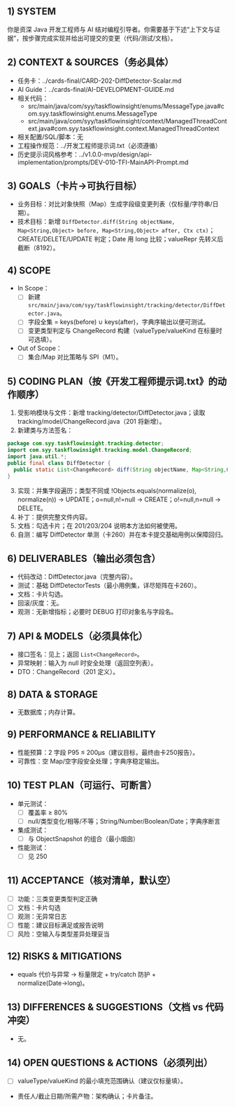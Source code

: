 ## 1) SYSTEM
你是资深 Java 开发工程师与 AI 结对编程引导者。你需要基于下述“上下文与证据”，按步骤完成实现并给出可提交的变更（代码/测试/文档）。

## 2) CONTEXT & SOURCES（务必具体）
- 任务卡：../cards-final/CARD-202-DiffDetector-Scalar.md
- AI Guide：../cards-final/AI-DEVELOPMENT-GUIDE.md
- 相关代码：
  - src/main/java/com/syy/taskflowinsight/enums/MessageType.java#com.syy.taskflowinsight.enums.MessageType
  - src/main/java/com/syy/taskflowinsight/context/ManagedThreadContext.java#com.syy.taskflowinsight.context.ManagedThreadContext
- 相关配置/SQL/脚本：无
- 工程操作规范：../开发工程师提示词.txt（必须遵循）
- 历史提示词风格参考：../v1.0.0-mvp/design/api-implementation/prompts/DEV-010-TFI-MainAPI-Prompt.md

## 3) GOALS（卡片→可执行目标）
- 业务目标：对比对象快照（Map）生成字段级变更列表（仅标量/字符串/日期）。
- 技术目标：新增 `DiffDetector.diff(String objectName, Map<String,Object> before, Map<String,Object> after, Ctx ctx)`；CREATE/DELETE/UPDATE 判定；Date 用 long 比较；valueRepr 先转义后截断（8192）。

## 4) SCOPE
- In Scope：
  - [ ] 新建 `src/main/java/com/syy/taskflowinsight/tracking/detector/DiffDetector.java`。
  - [ ] 字段全集 = keys(before) ∪ keys(after)，字典序输出以便可测试。
  - [ ] 变更类型判定与 ChangeRecord 构建（valueType/valueKind 在标量时可选填）。
- Out of Scope：
  - [ ] 集合/Map 对比策略与 SPI（M1）。

## 5) CODING PLAN（按《开发工程师提示词.txt》的动作顺序）
1. 受影响模块与文件：新增 tracking/detector/DiffDetector.java；读取 tracking/model/ChangeRecord.java（201 将新增）。
2. 新建类与方法签名：
```java
package com.syy.taskflowinsight.tracking.detector;
import com.syy.taskflowinsight.tracking.model.ChangeRecord;
import java.util.*;
public final class DiffDetector {
  public static List<ChangeRecord> diff(String objectName, Map<String,Object> before, Map<String,Object> after) { /* 实现见补丁 */ }
}
```
3. 实现：并集字段遍历；类型不同或 !Objects.equals(normalize(o), normalize(n)) → UPDATE；o=null,n!=null → CREATE；o!=null,n=null → DELETE。
4. 补丁：提供完整文件内容。
5. 文档：勾选卡片；在 201/203/204 说明本方法如何被使用。
6. 自测：编写 DiffDetector 单测（卡260）并在本卡提交基础用例以保障回归。

## 6) DELIVERABLES（输出必须包含）
- 代码改动：DiffDetector.java（完整内容）。
- 测试：基础 DiffDetectorTests（最小用例集，详尽矩阵在卡260）。
- 文档：卡片勾选。
- 回滚/灰度：无。
- 观测：无新增指标；必要时 DEBUG 打印对象名与字段名。

## 7) API & MODELS（必须具体化）
- 接口签名：见上；返回 `List<ChangeRecord>`。
- 异常映射：输入为 null 时安全处理（返回空列表）。
- DTO：ChangeRecord（201 定义）。

## 8) DATA & STORAGE
- 无数据库；内存计算。

## 9) PERFORMANCE & RELIABILITY
- 性能预算：2 字段 P95 ≤ 200μs（建议目标，最终由卡250报告）。
- 可靠性：空 Map/空字段安全处理；字典序稳定输出。

## 10) TEST PLAN（可运行、可断言）
- 单元测试：
  - [ ] 覆盖率 ≥ 80%
  - [ ] null/类型变化/相等/不等；String/Number/Boolean/Date；字典序断言
- 集成测试：
  - [ ] 与 ObjectSnapshot 的组合（最小烟囱）
- 性能测试：
  - [ ] 见 250

## 11) ACCEPTANCE（核对清单，默认空）
- [ ] 功能：三类变更类型判定正确
- [ ] 文档：卡片勾选
- [ ] 观测：无异常日志
- [ ] 性能：建议目标满足或报告说明
- [ ] 风险：空输入与类型差异处理妥当

## 12) RISKS & MITIGATIONS
- equals 代价与异常 → 标量限定 + try/catch 防护 + normalize(Date→long)。

## 13) DIFFERENCES & SUGGESTIONS（文档 vs 代码冲突）
- 无。

## 14) OPEN QUESTIONS & ACTIONS（必须列出）
- [ ] valueType/valueKind 的最小填充范围确认（建议仅标量填）。
- 责任人/截止日期/所需产物：架构确认；卡片备注。

